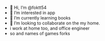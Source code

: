 - 👋 Hi, I’m @foktt54
- 👀 I’m interested in app
- 🌱 I’m currently learning books
- 💞️ I’m looking to collaborate on the my home.
- i work at home too, and office engineer
- so and names of games forks
